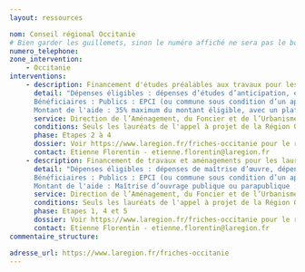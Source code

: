 ```yaml
---
layout: ressources

nom: Conseil régional Occitanie
# Bien garder les guillemets, sinon le numéro affiché ne sera pas le bon
numero_telephone: 
zone_intervention: 
    - Occitanie
interventions:
    - description: Financement d'études préalables aux travaux pour les lauréats de l'Appel à projets Reconquête des friches en Occitanie
      detail: "Dépenses éligibles : dépenses d’études d’anticipation, en amont de la fermeture programmée d’un site ; dépenses d’études préalables : diagnostic  pollution, études de sols, diagnostics bâtimentaires, études de potentialité, études deprogrammation urbaine, études de faisabilité, études de marché
      Bénéficiaires : Publics : EPCI (ou commune sous condition d’un appui significatif de l’EPCI), syndicat mixte, SEM ou SPL agissant pour le compte d’une collectivité éligible dans le cadre d’un mandat ou d’une concession, Etablissements Publics Fonciers. Les projets situés sur les métropoles sont exclus sauf pour les opérations inscrites au CPER ou dans les programmes opérationnels du contrat territorial Occitanie. Privés : analyse au cas par cas dans le cadre des objectifs d’Occitanie 2040.
      Montant de l'aide : 35% maximum du montant éligible, avec un plafond de subvention fixé à 50.000€"
      service: Direction de l’Aménagement, du Foncier et de l’Urbanisme. Pôle Aménagement, Mer, Changement Climatique
      conditions: Seuls les lauréats de l'appel à projet de la Région Occitanie pourront bénéficier de financements. La  Région soutiendra au maximum 1 projet par EPCI et par an, quelle que soit la nature de la maîtrise d’ouvrage et de la dépense.
      phase: Etapes 2 à 4
      dossier: Voir https://www.laregion.fr/friches-occitanie pour le règlement complet et le dossier de candidature
      contact: Etienne Florentin - etienne.florentin@laregion.fr
    - description: Financement de travaux et aménagements pour les lauréats de l'Appel à projets Reconquête des friches en Occitanie
      detail: "Dépenses éligibles : dépenses de maîtrise d’œuvre, dépenses de travaux liées à la déconstruction, dépollution, mise en sécurité, remise en état des sols, dépenses d’aménagement sur le site, sous condition d’une exemplarité en termes de nouveau modèle de développement et/ou de rééquilibrage territorial, dépenses de préservation ou de reconstitution de continuités écologiques et de requalification paysagère.
      Bénéficiaires : Publics : EPCI (ou commune sous condition d’un appui significatif de l’EPCI), syndicat mixte, SEM ou SPL agissant pour le compte d’une collectivité éligible dans le cadre d’un mandat ou d’une concession, Etablissements Publics Fonciers. Les projets situés sur les métropoles sont exclus sauf pour les opérations inscrites au CPER ou dans les programmes opérationnels du contrat territorial Occitanie. Privés : analyse au cas par cas dans le cadre des objectifs d’Occitanie 2040.
      Montant de l'aide : Maîtrise d’ouvrage publique ou parapublique : à parité avec le maître d’ouvrage à concurrence de 35% maximum du montant éligible, avec   un plafond de subvention fixé à 500.000€ quel que soit le nombre de tranches. Dans le cas d’un portage communal, la parité est examinée au sens du «bloc communal». Maîtrise d’ouvrage privée : à parité avec le maître d’ouvrage à concurrence de 20% maximum du  montant  éligible,  avec  un  plafond  de  subvention  fixé  à 350.000€ quel que soit le nombre de tranches. Dans le cas  deprojets de grande envergure justifiant des interventions plus conséquentes, les taux et  montants d’intervention de la  Région pourront à  titre dérogatoire être déplafonnés, en respectant la règle de parité avec le maître d’ouvrage."
      service: Direction de l’Aménagement, du Foncier et de l’Urbanisme. Pôle Aménagement, Mer, Changement Climatique
      conditions: Seuls les lauréats de l'appel à projet de la Région Occitanie pourront bénéficier de financements. La  Région soutiendra au maximum 1 projet par EPCI et par an, quelle que soit la nature de la maîtrise d’ouvrage et de la dépense.
      phase: Etapes 1, 4 et 5
      dossier: Voir https://www.laregion.fr/friches-occitanie pour le règlement complet et le dossier de candidature
      contact: Etienne Florentin - etienne.florentin@laregion.fr
commentaire_structure: 

adresse_url: https://www.laregion.fr/friches-occitanie
---
```

